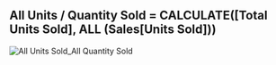 ## All Units / Quantity Sold = CALCULATE([Total Units Sold], ALL (Sales[Units Sold]))

![All Units Sold_All Quantity Sold](https://github.com/marialyk77/PowerBI_Code_Diary/assets/139682076/490868f4-8330-495d-8f95-a43c0fc7bcef)


